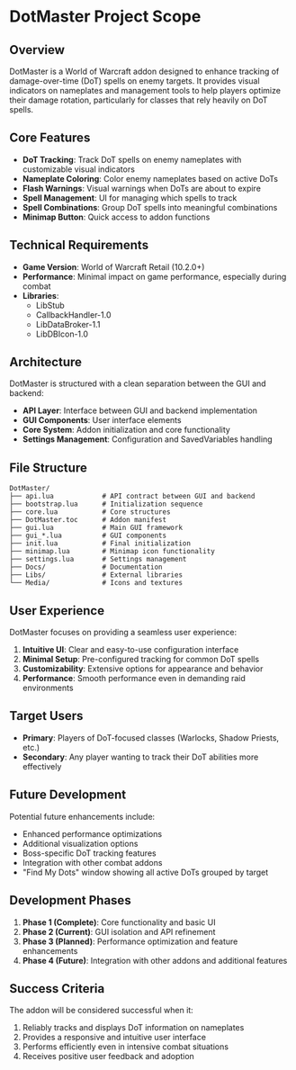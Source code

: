 # DotMaster Project Scope

## Overview

DotMaster is a World of Warcraft addon designed to enhance tracking of damage-over-time (DoT) spells on enemy targets. It provides visual indicators on nameplates and management tools to help players optimize their damage rotation, particularly for classes that rely heavily on DoT spells.

## Core Features

- **DoT Tracking**: Track DoT spells on enemy nameplates with customizable visual indicators
- **Nameplate Coloring**: Color enemy nameplates based on active DoTs
- **Flash Warnings**: Visual warnings when DoTs are about to expire
- **Spell Management**: UI for managing which spells to track
- **Spell Combinations**: Group DoT spells into meaningful combinations
- **Minimap Button**: Quick access to addon functions

## Technical Requirements

- **Game Version**: World of Warcraft Retail (10.2.0+)
- **Performance**: Minimal impact on game performance, especially during combat
- **Libraries**: 
  - LibStub
  - CallbackHandler-1.0
  - LibDataBroker-1.1
  - LibDBIcon-1.0

## Architecture

DotMaster is structured with a clean separation between the GUI and backend:

- **API Layer**: Interface between GUI and backend implementation
- **GUI Components**: User interface elements
- **Core System**: Addon initialization and core functionality
- **Settings Management**: Configuration and SavedVariables handling

## File Structure

```
DotMaster/
├── api.lua            # API contract between GUI and backend
├── bootstrap.lua      # Initialization sequence
├── core.lua           # Core structures
├── DotMaster.toc      # Addon manifest
├── gui.lua            # Main GUI framework
├── gui_*.lua          # GUI components
├── init.lua           # Final initialization
├── minimap.lua        # Minimap icon functionality
├── settings.lua       # Settings management
├── Docs/              # Documentation
├── Libs/              # External libraries
└── Media/             # Icons and textures
```

## User Experience

DotMaster focuses on providing a seamless user experience:

1. **Intuitive UI**: Clear and easy-to-use configuration interface
2. **Minimal Setup**: Pre-configured tracking for common DoT spells
3. **Customizability**: Extensive options for appearance and behavior
4. **Performance**: Smooth performance even in demanding raid environments

## Target Users

- **Primary**: Players of DoT-focused classes (Warlocks, Shadow Priests, etc.)
- **Secondary**: Any player wanting to track their DoT abilities more effectively

## Future Development

Potential future enhancements include:

- Enhanced performance optimizations
- Additional visualization options
- Boss-specific DoT tracking features
- Integration with other combat addons
- "Find My Dots" window showing all active DoTs grouped by target

## Development Phases

1. **Phase 1 (Complete)**: Core functionality and basic UI
2. **Phase 2 (Current)**: GUI isolation and API refinement
3. **Phase 3 (Planned)**: Performance optimization and feature enhancements
4. **Phase 4 (Future)**: Integration with other addons and additional features

## Success Criteria

The addon will be considered successful when it:

1. Reliably tracks and displays DoT information on nameplates
2. Provides a responsive and intuitive user interface
3. Performs efficiently even in intensive combat situations
4. Receives positive user feedback and adoption 
